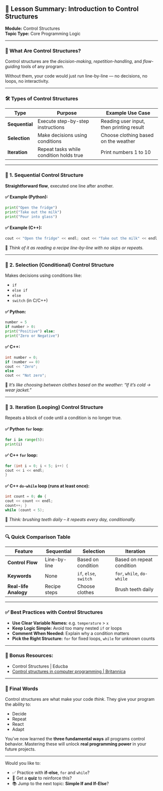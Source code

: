 ## 📘 Lesson Summary: Introduction to Control Structures

**Module:** Control Structures  
**Topic Type:** Core Programming Logic

---

### 🧠 What Are Control Structures?

Control structures are the _decision-making_, _repetition-handling_, and _flow-guiding_ tools of any program.

Without them, your code would just run line-by-line — no decisions, no loops, no interactivity.

---

### 🛠️ Types of Control Structures

|Type|Purpose|Example Use Case|
|---|---|---|
|**Sequential**|Execute step-by-step instructions|Reading user input, then printing result|
|**Selection**|Make decisions using conditions|Choose clothing based on the weather|
|**Iteration**|Repeat tasks while condition holds true|Print numbers 1 to 10|

---

### 🔹 1. Sequential Control Structure

**Straightforward flow**, executed one line after another.

#### ✅ Example (Python):

```python
print("Open the fridge") 
print("Take out the milk") 
print("Pour into glass")
```

#### ✅ Example (C++):

```c++
cout << "Open the fridge" << endl; cout << "Take out the milk" << endl; cout << "Pour into glass" << endl;
```

🧾 _Think of it as reading a recipe line-by-line with no skips or repeats._

---

### 🔸 2. Selection (Conditional) Control Structure

Makes decisions using conditions like:

- `if`
- `else if`
- `else`
- `switch` (in C/C++)

#### ✅ Python:

```python
number = 5 
if number > 0:     
print("Positive") else:     
print("Zero or Negative")
```

#### ✅ C++:

```c++
int number = 0; 
if (number == 0)     
cout << "Zero"; 
else     
cout << "Not zero";
```

🧾 _It’s like choosing between clothes based on the weather: “If it’s cold → wear jacket.”_

---

### 🔁 3. Iteration (Looping) Control Structure

Repeats a block of code until a condition is no longer true.

#### ✅ Python `for` loop:

```python
for i in range(5):
print(i)
```

#### ✅ C++ `for` loop:

```c++
for (int i = 0; i < 5; i++) {     
cout << i << endl; 
}
```

#### ✅ C++ `do-while` loop (runs at least once):

```c++
int count = 0; do {     
cout << count << endl;     
count++; } 
while (count < 5);
```

🧾 _Think: brushing teeth daily – it repeats every day, conditionally._

---

### 🔍 Quick Comparison Table

|Feature|Sequential|Selection|Iteration|
|---|---|---|---|
|**Control Flow**|Line-by-line|Based on condition|Based on repeat condition|
|**Keywords**|None|`if`, `else`, `switch`|`for`, `while`, `do-while`|
|**Real-life Analogy**|Recipe steps|Choose clothes|Brush teeth daily|

---

### ✅ Best Practices with Control Structures

- **Use Clear Variable Names:** e.g. `temperature` > `x`
- **Keep Logic Simple:** Avoid too many nested `if` or loops
- **Comment When Needed:** Explain why a condition matters
- **Pick the Right Structure:** `for` for fixed loops, `while` for unknown counts

---

### 🔗 Bonus Resources:

- Control Structures | Educba
- [Control structures in computer programming | Britannica](https://www.britannica.com/topic/control-structure)

---

### 🚀 Final Words

Control structures are what make your code _think_. They give your program the ability to:

- Decide
- Repeat
- React
- Adapt

You’ve now learned the **three fundamental ways** all programs control behavior. Mastering these will unlock **real programming power** in your future projects.

---

Would you like to:

- ✅ Practice with **if-else**, `for` and `while`?
- 🧪 Get a **quiz** to reinforce this?
- 📚 Jump to the next topic: **Simple If and If-Else**?